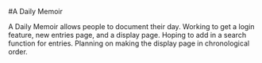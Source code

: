 #A Daily Memoir

A Daily Memoir allows people to document their day.
Working to get a login feature, new entries page,
and a display page. Hoping to add in a search function
for entries. Planning on making the display page in
chronological order.
